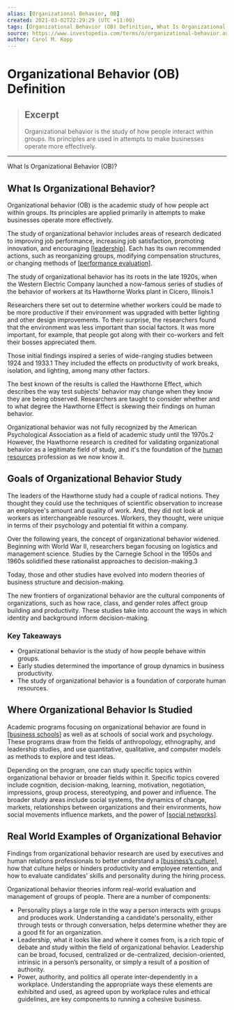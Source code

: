 ```yaml
---
alias: [Organizational Behavior, OB]
created: 2021-03-02T22:29:29 (UTC +11:00)
tags: [Organizational Behavior (OB) Definition, What Is Organizational Behavior (OB)?]
source: https://www.investopedia.com/terms/o/organizational-behavior.asp
author: Carol M. Kopp
---
```


# Organizational Behavior (OB) Definition

> ## Excerpt
> Organizational behavior is the study of how people interact within groups. Its principles are used in attempts to make businesses operate more effectively.

---

What Is Organizational Behavior (OB)?
## What Is Organizational Behavior?

Organizational behavior (OB) is the academic study of how people act within groups. Its principles are applied primarily in attempts to make businesses operate more effectively.

The study of organizational behavior includes areas of research dedicated to improving job performance, increasing job satisfaction, promoting innovation, and encouraging [[leadership]](https://www.investopedia.com/terms/l/leadership.asp). Each has its own recommended actions, such as reorganizing groups, modifying compensation structures, or changing methods of [[performance evaluation]](https://www.investopedia.com/what-is-a-performance-appraisal-4586834).

The study of organizational behavior has its roots in the late 1920s, when the Western Electric Company launched a now-famous series of studies of the behavior of workers at its Hawthorne Works plant in Cicero, Illinois.1

Researchers there set out to determine whether workers could be made to be more productive if their environment was upgraded with better lighting and other design improvements. To their surprise, the researchers found that the environment was less important than social factors. It was more important, for example, that people got along with their co-workers and felt their bosses appreciated them.

Those initial findings inspired a series of wide-ranging studies between 1924 and 1933.1 They included the effects on productivity of work breaks, isolation, and lighting, among many other factors.

The best known of the results is called the Hawthorne Effect, which describes the way test subjects' behavior may change when they know they are being observed. Researchers are taught to consider whether and to what degree the Hawthorne Effect is skewing their findings on human behavior.

Organizational behavior was not fully recognized by the American Psychological Association as a field of academic study until the 1970s.2 However, the Hawthorne research is credited for validating organizational behavior as a legitimate field of study, and it's the foundation of the [human resources](https://www.investopedia.com/terms/h/humanresources.asp) profession as we now know it.

## Goals of Organizational Behavior Study

The leaders of the Hawthorne study had a couple of radical notions. They thought they could use the techniques of scientific observation to increase an employee's amount and quality of work. And, they did not look at workers as interchangeable resources. Workers, they thought, were unique in terms of their psychology and potential fit within a company.

Over the following years, the concept of organizational behavior widened. Beginning with World War II, researchers began focusing on logistics and management science. Studies by the Carnegie School in the 1950s and 1960s solidified these rationalist approaches to decision-making.3

Today, those and other studies have evolved into modern theories of business structure and decision-making. 

The new frontiers of organizational behavior are the cultural components of organizations, such as how race, class, and gender roles affect group building and productivity. These studies take into account the ways in which identity and background inform decision-making.

### Key Takeaways

-   Organizational behavior is the study of how people behave within groups.
-   Early studies determined the importance of group dynamics in business productivity.
-   The study of organizational behavior is a foundation of corporate human resources.

## Where Organizational Behavior Is Studied

Academic programs focusing on organizational behavior are found in [[business schools]](https://www.investopedia.com/colleges-and-universities-4689808) as well as at schools of social work and psychology. These programs draw from the fields of anthropology, ethnography, and leadership studies, and use quantitative, qualitative, and computer models as methods to explore and test ideas.

Depending on the program, one can study specific topics within organizational behavior or broader fields within it. Specific topics covered include cognition, decision-making, learning, motivation, negotiation, impressions, group process, stereotyping, and power and influence. The broader study areas include social systems, the dynamics of change, markets, relationships between organizations and their environments, how social movements influence markets, and the power of [[social networks]](https://www.investopedia.com/articles/markets/081315/3-social-media-networks-facebook.asp).

## Real World Examples of Organizational Behavior

Findings from organizational behavior research are used by executives and human relations professionals to better understand a [[business’s culture]](https://www.investopedia.com/terms/c/corporate-culture.asp), how that culture helps or hinders productivity and employee retention, and how to evaluate candidates' skills and personality during the hiring process.

Organizational behavior theories inform real-world evaluation and management of groups of people. There are a number of components:

-   Personality plays a large role in the way a person interacts with groups and produces work. Understanding a candidate's personality, either through tests or through conversation, helps determine whether they are a good fit for an organization.
-   Leadership, what it looks like and where it comes from, is a rich topic of debate and study within the field of organizational behavior. Leadership can be broad, focused, centralized or de-centralized, decision-oriented, intrinsic in a person’s personality, or simply a result of a position of authority.
-   Power, authority, and politics all operate inter-dependently in a workplace. Understanding the appropriate ways these elements are exhibited and used, as agreed upon by workplace rules and ethical guidelines, are key components to running a cohesive business.
